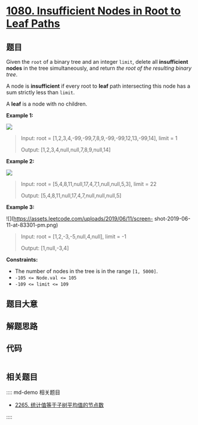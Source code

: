 # [1080. Insufficient Nodes in Root to Leaf Paths](https://leetcode.com/problems/insufficient-nodes-in-root-to-leaf-paths/)

## 题目

Given the `root` of a binary tree and an integer `limit`, delete all
**insufficient nodes** in the tree simultaneously, and return _the root of the
resulting binary tree_.

A node is **insufficient** if every root to **leaf** path intersecting this
node has a sum strictly less than `limit`.

A **leaf** is a node with no children.



**Example 1:**

![](https://assets.leetcode.com/uploads/2019/06/05/insufficient-11.png)

> Input: root = [1,2,3,4,-99,-99,7,8,9,-99,-99,12,13,-99,14], limit = 1
> 
> Output: [1,2,3,4,null,null,7,8,9,null,14]

**Example 2:**

![](https://assets.leetcode.com/uploads/2019/06/05/insufficient-3.png)

> Input: root = [5,4,8,11,null,17,4,7,1,null,null,5,3], limit = 22
> 
> Output: [5,4,8,11,null,17,4,7,null,null,null,5]

**Example 3:**

![](https://assets.leetcode.com/uploads/2019/06/11/screen-
shot-2019-06-11-at-83301-pm.png)

> Input: root = [1,2,-3,-5,null,4,null], limit = -1
> 
> Output: [1,null,-3,4]

**Constraints:**

  * The number of nodes in the tree is in the range `[1, 5000]`.
  * `-105 <= Node.val <= 105`
  * `-109 <= limit <= 109`


## 题目大意

## 解题思路

## 代码

```javascript

```

## 相关题目

:::: md-demo 相关题目
- [2265. 统计值等于子树平均值的节点数](https://leetcode.com/problems/count-nodes-equal-to-average-of-subtree)

::::
